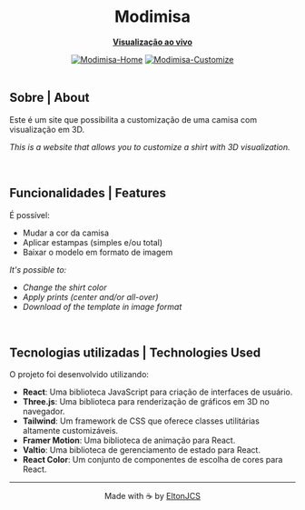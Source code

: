 <div align="center">
  <h1><b>Modimisa</b></h1>
  <a href="https://EltonJCS.github.io/modimisa">
    <p><b>Visualização ao vivo</b></p>
  </a>
    <a href="https://EltonJCS.github.io/modimisa"><img src="https://i.ibb.co/BVqBJLj/Modimisa-Home.png" alt="Modimisa-Home"></a>
    <a href="https://EltonJCS.github.io/modimisa"><img src="https://i.ibb.co/GWWjPCD/Modimisa-Customize.png" alt="Modimisa-Customize"></a>
</div>

<br>
  
## Sobre | About
<p>Este é um site que possibilita a customização de uma camisa com visualização em 3D.</p>
<p><i>This is a website that allows you to customize a shirt with 3D visualization.</i></p>

<br>

## Funcionalidades | Features
<p>É possível:</p>
<ul>
  <li>Mudar a cor da camisa</li>
  <li>Aplicar estampas (simples e/ou total)</li>
  <li>Baixar o modelo em formato de imagem</li>
</ul>
<i><p>It's possible to:</p>
<ul>
  <li>Change the shirt color</li>
  <li>Apply prints (center and/or all-over)</li>
  <li>Download of the template in image format</li>
</ul>
</i>

<br>

## Tecnologias utilizadas | Technologies Used
O projeto foi desenvolvido utilizando:
<ul>
  <li><b>React</b>: Uma biblioteca JavaScript para criação de interfaces de usuário.</li>
  <li><b>Three.js</b>: Uma biblioteca para renderização de gráficos em 3D no navegador.</li>
  <li><b>Tailwind</b>: Um framework de CSS que oferece classes utilitárias altamente customizáveis.</li>
  <li><b>Framer Motion</b>: Uma biblioteca de animação para React.</li>
  <li><b>Valtio</b>: Uma biblioteca de gerenciamento de estado para React.</li>
  <li><b>React Color</b>: Um conjunto de componentes de escolha de cores para React.</li>
</ul>
<hr>
<p align="center">Made with ☕ by <a href="https://github.com/eltonjcs">EltonJCS</a></p>
